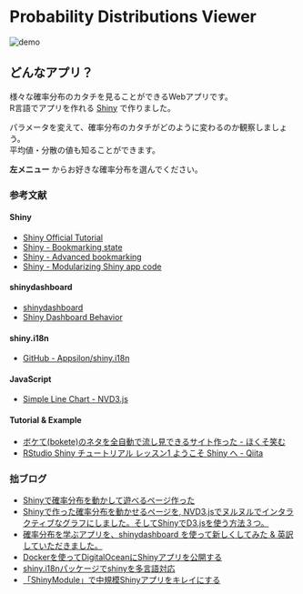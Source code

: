 Probability Distributions Viewer
=====================

![demo](https://github.com/ksmzn/ProbabilityDistributionsViewer/blob/master/doc/ja/demo.png)

## どんなアプリ？

様々な確率分布のカタチを見ることができるWebアプリです。  
R言語でアプリを作れる [Shiny](http://shiny.rstudio.com) で作りました。 

パラメータを変えて、確率分布のカタチがどのように変わるのか観察しましょう。  
平均値・分散の値も知ることができます。

 **左メニュー** からお好きな確率分布を選んでください。

### 参考文献

#### Shiny

+ [Shiny Official Tutorial](http://shiny.rstudio.com/tutorial/)
+ [Shiny - Bookmarking state](https://shiny.rstudio.com/articles/bookmarking-state.html)
+ [Shiny - Advanced bookmarking](https://shiny.rstudio.com/articles/advanced-bookmarking.html)
+ [Shiny - Modularizing Shiny app code](https://shiny.rstudio.com/articles/modules.html)

#### shinydashboard

+ [shinydashboard](https://rstudio.github.io/shinydashboard/) 
+ [Shiny Dashboard Behavior](https://rstudio.github.io/shinydashboard/behavior.html)

#### shiny.i18n

+ [GitHub - Appsilon/shiny.i18n](https://github.com/Appsilon/shiny.i18n)

#### JavaScript

+ [Simple Line Chart - NVD3.js](http://nvd3.org/examples/line.html)

#### Tutorial & Example

+ [ボケて(bokete)のネタを全自動で流し見できるサイト作った - ほくそ笑む](http://d.hatena.ne.jp/hoxo_m/20140731/p1)
+ [RStudio Shiny チュートリアル レッスン1 ようこそ Shiny へ - Qiita](http://qiita.com/hoxo_m/items/c8365117f3444fb51df4)

### 拙ブログ

+ [Shinyで確率分布を動かして遊べるページ作った](http://ksmzn.hatenablog.com/entry/statdist-shiny)
+ [Shinyで作った確率分布を動かせるページを, NVD3.jsでヌルヌルでインタラクティブなグラフにしました。そしてShinyでD3.jsを使う方法３つ。](http://ksmzn.hatenablog.com/entry/shiny-nvd3-js-nuru) 
+ [確率分布を学ぶアプリを、shinydashboard を使って新しくしてみた & 英訳していただきました。](http://ksmzn.hatenablog.com/entry/shiny-dashboard-english)
+ [Dockerを使ってDigitalOceanにShinyアプリを公開する](http://ksmzn.hatenablog.com/entry/degitalocean-shiny-docker)
+ [shiny.i18nパッケージでshinyを多言語対応](http://ksmzn.hatenablog.com/entry/shiny-i18n)
+ [「ShinyModule」で中規模Shinyアプリをキレイにする](http://ksmzn.hatenablog.com/entry/shiny-module)


